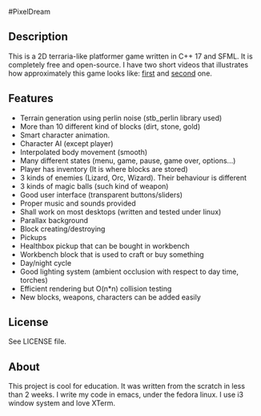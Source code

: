 #PixelDream

## Description
This is a 2D terraria-like platformer game written in C++ 17 and SFML. It is completely free and open-source.
I have two short videos that illustrates how approximately this game looks like: [first](https://www.youtube.com/watch?v=YeXvfHxs7pc) and [second](https://www.youtube.com/watch?v=zkJQg86SbBU) one.

## Features
* Terrain generation using perlin noise (stb_perlin library used)
* More than 10 different kind of blocks (dirt, stone, gold)
* Smart character animation.
* Character AI (except player)
* Interpolated body movement (smooth)
* Many different states (menu, game, pause, game over, options...)
* Player has inventory (It is where blocks are stored)
* 3 kinds of enemies (Lizard, Orc, Wizard). Their behaviour is different
* 3 kinds of magic balls (such kind of weapon)
* Good user interface (transparent buttons/sliders)
* Proper music and sounds provided
* Shall work on most desktops (written and tested under linux)
* Parallax background
* Block creating/destroying
* Pickups
* Healthbox pickup that can be bought in workbench
* Workbench block that is used to craft or buy something
* Day/night cycle
* Good lighting system (ambient occlusion with respect to day time, torches)
* Efficient rendering but O(n*n) collision testing
* New blocks, weapons, characters can be added easily

## License
See LICENSE file.

## About
This project is cool for education. It was written from the scratch in less than 2 weeks.
I write my code in emacs, under the fedora linux. I use i3 window system and love XTerm.
